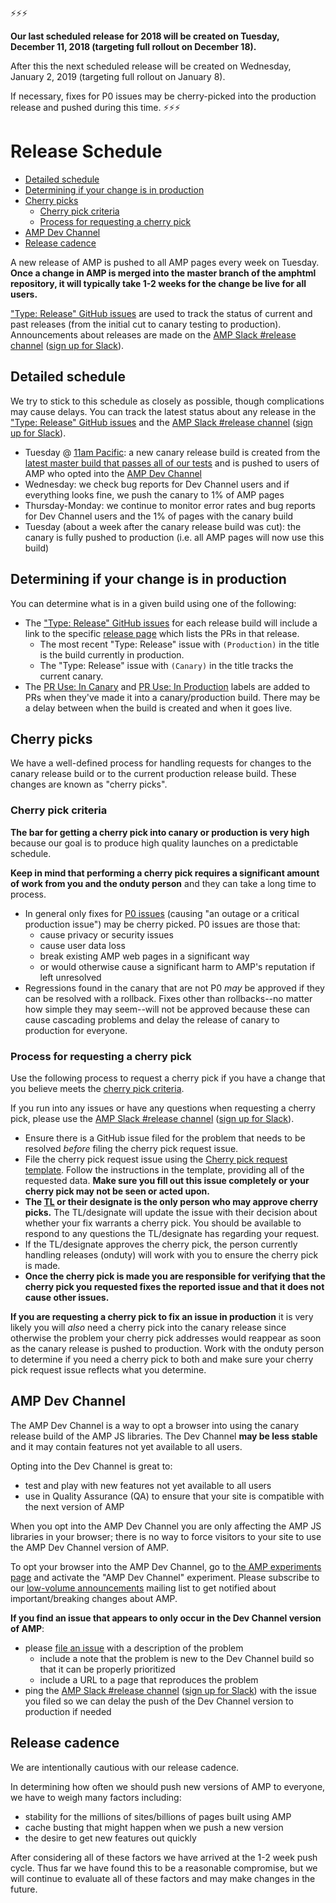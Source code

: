 ⚡⚡⚡

**Our last scheduled release for 2018 will be created on Tuesday, December 11, 2018 (targeting full rollout on December 18).**

After this the next scheduled release will be created on Wednesday, January 2, 2019 (targeting full rollout on January 8).

If necessary, fixes for P0 issues may be cherry-picked into the production release and pushed during this time.
⚡⚡⚡

# Release Schedule

- [Detailed schedule](#detailed-schedule)
- [Determining if your change is in production](#determining-if-your-change-is-in-production)
- [Cherry picks](#cherry-picks)
	- [Cherry pick criteria](#cherry-pick-criteria)
	- [Process for requesting a cherry pick](#process-for-requesting-a-cherry-pick)
- [AMP Dev Channel](#amp-dev-channel)
- [Release cadence](#release-cadence)

A new release of AMP is pushed to all AMP pages every week on Tuesday.  **Once a change in AMP is merged into the master branch of the amphtml repository, it will typically take 1-2 weeks for the change be live for all users.**

["Type: Release" GitHub issues](https://github.com/ampproject/amphtml/labels/Type%3A%20Release) are used to track the status of current and past releases (from the initial cut to canary testing to production).  Announcements about releases are made on the [AMP Slack #release channel](https://amphtml.slack.com/messages/C4NVAR0H3/) ([sign up for Slack](https://bit.ly/amp-slack-signup)).

## Detailed schedule

We try to stick to this schedule as closely as possible, though complications may cause delays.  You can track the latest status about any release in the ["Type: Release" GitHub issues](https://github.com/ampproject/amphtml/labels/Type%3A%20Release) and the [AMP Slack #release channel](https://amphtml.slack.com/messages/C4NVAR0H3/) ([sign up for Slack](https://bit.ly/amp-slack-signup)).

- Tuesday @ [11am Pacific](https://www.google.com/search?q=11am+pacific+in+current+time+zone): a new canary release build is created from the [latest master build that passes all of our tests](https://travis-ci.org/ampproject/amphtml/branches) and is pushed to users of AMP who opted into the [AMP Dev Channel](#amp-dev-channel)
- Wednesday:  we check bug reports for Dev Channel users and if everything looks fine, we push the canary to 1% of AMP pages
- Thursday-Monday: we continue to monitor error rates and bug reports for Dev Channel users and the 1% of pages with the canary build
- Tuesday (about a week after the canary release build was cut): the canary is fully pushed to production (i.e. all AMP pages will now use this build)

## Determining if your change is in production

You can determine what is in a given build using one of the following:

- The ["Type: Release" GitHub issues](https://github.com/ampproject/amphtml/labels/Type%3A%20Release) for each release build will include a link to the specific [release page](https://github.com/ampproject/amphtml/releases) which lists the PRs in that release.
  - The most recent "Type: Release" issue with `(Production)` in the title is the build currently in production.
  - The "Type: Release" issue with `(Canary)` in the title tracks the current canary.
- The [PR Use: In Canary](https://github.com/ampproject/amphtml/issues?utf8=%E2%9C%93&q=label%3A%22PR%20use%3A%20In%20Canary%22) and [PR Use: In Production](https://github.com/ampproject/amphtml/issues?utf8=%E2%9C%93&q=label%3A%22PR%20use%3A%20In%20Production%22) labels are added to PRs when they've made it into a canary/production build.  There may be a delay between when the build is created and when it goes live.

## Cherry picks

We have a well-defined process for handling requests for changes to the canary release build or to the current production release build.  These changes are known as "cherry picks".

### Cherry pick criteria

**The bar for getting a cherry pick into canary or production is very high** because our goal is to produce high quality launches on a predictable schedule.

**Keep in mind that performing a cherry pick requires a significant amount of work from you and the onduty person** and they can take a long time to process.

- In general only fixes for [P0 issues](https://github.com/ampproject/amphtml/blob/master/contributing/issue-priorities.md) (causing "an outage or a critical production issue") may be cherry picked.  P0 issues are those that:
  - cause privacy or security issues
  - cause user data loss
  - break existing AMP web pages in a significant way
  - or would otherwise cause a significant harm to AMP's reputation if left unresolved
- Regressions found in the canary that are not P0 *may* be approved if they can be resolved with a rollback.  Fixes other than rollbacks--no matter how simple they may seem--will not be approved because these can cause cascading problems and delay the release of canary to production for everyone.

### Process for requesting a cherry pick

Use the following process to request a cherry pick if you have a change that you believe meets the [cherry pick criteria](#cherry-pick-criteria).

If you run into any issues or have any questions when requesting a cherry pick, please use the [AMP Slack #release channel](https://amphtml.slack.com/messages/C4NVAR0H3/) ([sign up for Slack](https://bit.ly/amp-slack-signup)).

- Ensure there is a GitHub issue filed for the problem that needs to be resolved *before* filing the cherry pick request issue.
- File the cherry pick request issue using the [Cherry pick request template](https://github.com/ampproject/amphtml/issues/new?title=%F0%9F%8C%B8%20Cherry%20pick%20request%20for%20%3CYOUR_ISSUE_NUMBER%3E%20into%20%3CRELEASE_ISSUE_NUMBER%3E%20%28Pending%29&template=cherry_pick_template.md).  Follow the instructions in the template, providing all of the requested data.  **Make sure you fill out this issue completely or your cherry pick may not be seen or acted upon.**
- **The [TL](../GOVERNANCE.md) or their designate is the only person who may approve cherry picks.**  The TL/designate will update the issue with their decision about whether your fix warrants a cherry pick.  You should be available to respond to any questions the TL/designate has regarding your request.
- If the TL/designate approves the cherry pick, the person currently handling releases (onduty) will work with you to ensure the cherry pick is made.
- **Once the cherry pick is made you are responsible for verifying that the cherry pick you requested fixes the reported issue and that it does not cause other issues.**

**If you are requesting a cherry pick to fix an issue in production** it is very likely you will *also* need a cherry pick into the canary release since otherwise the problem your cherry pick addresses would reappear as soon as the canary release is pushed to production.  Work with the onduty person to determine if you need a cherry pick to both and make sure your cherry pick request issue reflects what you determine.


## AMP Dev Channel

The AMP Dev Channel is a way to opt a browser into using the canary release build of the AMP JS libraries.  The Dev Channel **may be less stable** and it may contain features not yet available to all users.

Opting into the Dev Channel is great to:

- test and play with new features not yet available to all users
- use in Quality Assurance (QA) to ensure that your site is compatible with the next version of AMP

When you opt into the AMP Dev Channel you are only affecting the AMP JS libraries in your browser; there is no way to force visitors to your site to use the AMP Dev Channel version of AMP.

To opt your browser into the AMP Dev Channel, go to [the AMP experiments page](https://cdn.ampproject.org/experiments.html) and activate the "AMP Dev Channel" experiment. Please subscribe to our [low-volume announcements](https://groups.google.com/forum/#!forum/amphtml-announce) mailing list to get notified about important/breaking changes about AMP.

**If you find an issue that appears to only occur in the Dev Channel version of AMP**:
- please [file an issue](https://github.com/ampproject/amphtml/issues/new) with a description of the problem
  - include a note that the problem is new to the Dev Channel build so that it can be properly prioritized
  - include a URL to a page that reproduces the problem
- ping the [AMP Slack #release channel](https://amphtml.slack.com/messages/C4NVAR0H3/) ([sign up for Slack](https://bit.ly/amp-slack-signup)) with the issue you filed so we can delay the push of the Dev Channel version to production if needed

## Release cadence

We are intentionally cautious with our release cadence.

In determining how often we should push new versions of AMP to everyone, we have to weigh many factors including:

- stability for the millions of sites/billions of pages built using AMP
- cache busting that might happen when we push a new version
- the desire to get new features out quickly

After considering all of these factors we have arrived at the 1-2 week push cycle.  Thus far we have found this to be a reasonable compromise, but we will continue to evaluate all of these factors and may make changes in the future.
